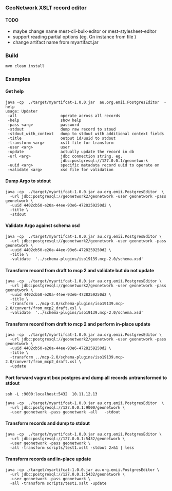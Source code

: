 


### GeoNetwork XSLT record editor

#### TODO
- maybe change name mest-cli-bulk-editor or mest-stylesheet-editor
- support reading partial options (eg. Gn instance from file )
- change artifact name from myartifact.jar

### Build

    mvn clean install

### Examples

#### Get help
```
java -cp  ./target/myartifcat-1.0.0.jar  au.org.emii.PostgresEditor  -help
usage: Updater
 -all                   operate across all records
 -help                  show help
 -pass <arg>            password
 -stdout                dump raw record to stoud
 -stdout_with_context   dump to stdout with additional context fields
 -title                 output id/uuid to stdout
 -transform <arg>       xslt file for transform
 -user <arg>            user
 -update                actually update the record in db
 -url <arg>             jdbc connection string, eg.
                        jdbc:postgresql://127.0.0.1/geonetwork
 -uuid <arg>            specific metadata record uuid to operate on
 -validate <arg>        xsd file for validation
```

#### Dump Argo to stdout
```
java -cp  ./target/myartifcat-1.0.0.jar au.org.emii.PostgresEditor  \
  -url jdbc:postgresql://geonetwork2/geonetwork -user geonetwork -pass geonetwork \
  -uuid 4402cb50-e20a-44ee-93e6-4728259250d2 \
  -title \
  -stdout

```

#### Validate Argo against schema xsd
```
java -cp  ./target/myartifcat-1.0.0.jar au.org.emii.PostgresEditor \
  -url jdbc:postgresql://geonetwork2/geonetwork -user geonetwork -pass geonetwork \
  -uuid 4402cb50-e20a-44ee-93e6-4728259250d2 \
  -title \
  -validate  '../schema-plugins/iso19139.mcp-2.0/schema.xsd'

```

#### Transform record from draft to mcp 2 and validate but do not update
```
java -cp  ./target/myartifcat-1.0.0.jar au.org.emii.PostgresEditor \
  -url jdbc:postgresql://geonetwork2/geonetwork -user geonetwork -pass geonetwork \
  -uuid 4402cb50-e20a-44ee-93e6-4728259250d2 \
  -title \
  -transform ../mcp-2.0/schema-plugins/iso19139.mcp-2.0/convert/from_mcp2_draft.xsl \
  -validate  '../schema-plugins/iso19139.mcp-2.0/schema.xsd'

```


#### Transform record from draft to mcp 2 and perform in-place update
```
java -cp  ./target/myartifcat-1.0.0.jar au.org.emii.PostgresEditor \
  -url jdbc:postgresql://geonetwork2/geonetwork -user geonetwork -pass geonetwork \
  -uuid 4402cb50-e20a-44ee-93e6-4728259250d2 \
  -title \
  -transform ../mcp-2.0/schema-plugins/iso19139.mcp-2.0/convert/from_mcp2_draft.xsl \
  -update

```


#### Port forward vagrant box postgres and dump all records untransformed to stdout
```
ssh -L :9000:localhost:5432  10.11.12.13

java -cp  ./target/myartifcat-1.0.0.jar au.org.emii.PostgresEditor  \
  -url jdbc:postgresql://127.0.0.1:9000/geonetwork \
  -user geonetwork -pass geonetwork -all   -stdout

```


#### Transform records and dump to stdout
```
java -cp  ./target/myartifcat-1.0.0.jar au.org.emii.PostgresEditor \
  -url jdbc:postgresql://127.0.0.1:5432/geonetwork \
  -user geonetwork -pass geonetwork \
  -all -transform scripts/test1.xslt -stdout 2>&1 | less
```

#### Transform records and in-place update
```
java -cp ./target/myartifcat-1.0.0.jar au.org.emii.PostgresEditor \
  -url jdbc:postgresql://127.0.0.1:5432/geonetwork \
  -user geonetwork -pass geonetwork \
  -all -transform scripts/test1.xslt -update
```

